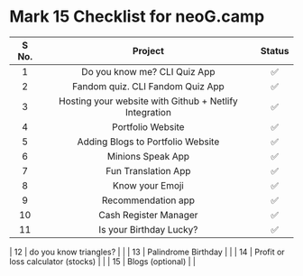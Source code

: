 # Mark 15 Checklist for neoG.camp

| S No. |                        Project                         | Status |
| :---: | :----------------------------------------------------: | :----: |
|   1   |              Do you know me? CLI Quiz App              |   ✅   |
|   2   |            Fandom quiz. CLI Fandom Quiz App            |   ✅   |
|   3   | Hosting your website with Github + Netlify Integration |   ✅   |
|   4   |                   Portfolio Website                    |   ✅   |
|   5   |           Adding Blogs to Portfolio Website            |   ✅   |
|   6   |                   Minions Speak App                    |   ✅   |
|   7   |                  Fun Translation App                   |   ✅   |
|   8   |                    Know your Emoji                     |   ✅   |
|   9   |                   Recommendation app                   |   ✅   |
|  10   |                 Cash Register Manager                  |   ✅   |
|  11   |                Is your Birthday Lucky?                 |   ✅   |

| 12 | do you know triangles? | |
| 13 | Palindrome Birthday | |
| 14 | Profit or loss calculator (stocks) | |
| 15 | Blogs (optional) | |
